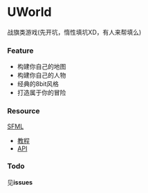 # UWorld

战旗类游戏(先开坑，惰性填坑XD，有人来帮填么)

### Feature

- 构建你自己的地图
- 构建你自己的人物
- 经典的8bit风格
- 打造属于你的冒险 

### Resource

[SFML](https://github.com/SFML/SFML)

- [教程](https://www.sfml-dev.org/tutorials/2.5/)
- [API](https://www.sfml-dev.org/documentation/2.5.0/)

### Todo

见**issues**